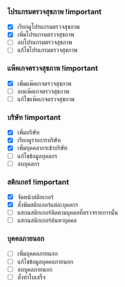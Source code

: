 ### โปรแกรมตรวจสุขภาพ !important
- [x] เรียกดูโปรแกรมตรวจสุขภาพ
- [x] เพิ่มโปรแกรมตรวจสุขภาพ
- [ ] ลบโปรแกรมตรวจสุขภาพ
- [ ] แก้ไขโปรแกรมตรวจสุขภาพ
### แพ๊คเกจตรวจสุขภาพ !important
- [x] เพิ่มแพ๊คเกจตรวจสุขภาพ
- [ ] ลบแพ๊คเกจตรวจสุขภาพ
- [ ] แก้ไขแพ๊คเกจตรวจสุขภาพ
### บริษัท !important
- [x] เพิ่มบริษัท
- [x] เรียกดูรายการบริษัท
- [x] เพิ่มบุคคลากรเข้าบริษัท
- [ ] แก้ไขข้อมูลบุคลกร
- [ ] ลบบุคลกร
### สติกเกอร์ !important
- [x] จัดหน้าสติกเกอร์
- [x] สั่งพิมสติกเกอร์แต่ละบุคลกร
- [ ] แสกนสติกเกอร์ติดตามบุคคลที่ตรวจรายการนั้น
- [ ] แสกนสติกเกอร์ต้นหาบุคคล
### บุคคลภายนอก
- [ ] เพิ่มบุคคลภายนอก
- [ ] แก้ไขข้อมูลบุคคลภายนอก
- [ ] ลบบุุคลภายนอก
- [ ] สั่งทำใบเสร็จ
